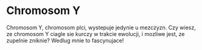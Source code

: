 # Chromosom Y

Chromosom Y, chromosom plci, wystepuje jedynie u mezczyzn. Czy wiesz, ze
chromosom Y ciagle sie kurczy w trakcie ewolucji, i mozliwe jest, ze zupelnie
zniknie? Wedlug mnie to fascynujace!

